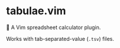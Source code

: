 # tabulae.vim
📖 A Vim spreadsheet calculator plugin.

Works with tab-separated-value (`.tsv`) files.
